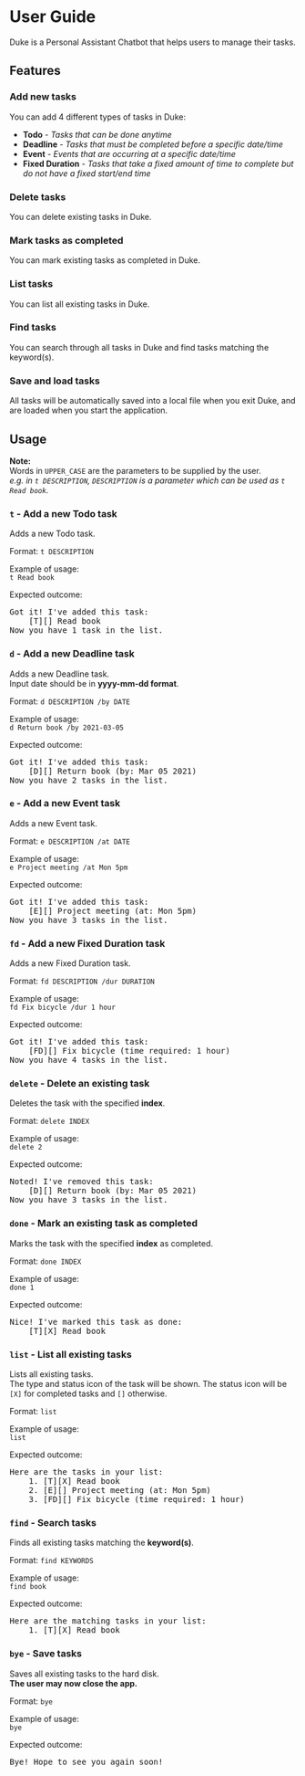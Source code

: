 # User Guide
Duke is a Personal Assistant Chatbot that helps users to manage their tasks.

## Features 

### Add new tasks
You can add 4 different types of tasks in Duke:
* **Todo** - *Tasks that can be done anytime*
* **Deadline** - *Tasks that must be completed before a specific date/time*
* **Event** - *Events that are occurring at a specific date/time*
* **Fixed Duration** - *Tasks that take a fixed amount of time to complete but do not have a fixed start/end time*

### Delete tasks
You can delete existing tasks in Duke.

### Mark tasks as completed
You can mark existing tasks as completed in Duke.

### List tasks
You can list all existing tasks in Duke.

### Find tasks
You can search through all tasks in Duke and find tasks matching the keyword(s).

### Save and load tasks
All tasks will be automatically saved into a local file when you exit Duke, and are loaded when you start
the application.

## Usage
**Note:**  
Words in `UPPER_CASE` are the parameters to be supplied by the user.  
*e.g. in `t DESCRIPTION`, `DESCRIPTION` is a parameter which can be used as `t Read book`.*

### `t` - Add a new Todo task 
Adds a new Todo task.

Format: `t DESCRIPTION`

Example of usage:  
`t Read book`

Expected outcome:
<pre>
Got it! I've added this task:
    [T][] Read book
Now you have 1 task in the list.
</pre>

### `d` - Add a new Deadline task
Adds a new Deadline task.  
Input date should be in **yyyy-mm-dd format**.

Format: `d DESCRIPTION /by DATE`

Example of usage:  
`d Return book /by 2021-03-05`

Expected outcome:
<pre>
Got it! I've added this task:
    [D][] Return book (by: Mar 05 2021)
Now you have 2 tasks in the list.
</pre>

### `e` - Add a new Event task
Adds a new Event task.  

Format: `e DESCRIPTION /at DATE`

Example of usage:  
`e Project meeting /at Mon 5pm`

Expected outcome:
<pre>
Got it! I've added this task:
    [E][] Project meeting (at: Mon 5pm)
Now you have 3 tasks in the list.
</pre>

### `fd` - Add a new Fixed Duration task
Adds a new Fixed Duration task.  

Format: `fd DESCRIPTION /dur DURATION`

Example of usage:  
`fd Fix bicycle /dur 1 hour`

Expected outcome:
<pre>
Got it! I've added this task:
    [FD][] Fix bicycle (time required: 1 hour)
Now you have 4 tasks in the list.
</pre>

### `delete` - Delete an existing task
Deletes the task with the specified **index**.

Format: `delete INDEX`

Example of usage:  
`delete 2`

Expected outcome:
<pre>
Noted! I've removed this task:
    [D][] Return book (by: Mar 05 2021)
Now you have 3 tasks in the list.
</pre>

### `done` - Mark an existing task as completed
Marks the task with the specified **index** as completed.

Format: `done INDEX`

Example of usage:  
`done 1`

Expected outcome:
<pre>
Nice! I've marked this task as done:
    [T][X] Read book
</pre>

### `list` - List all existing tasks
Lists all existing tasks.  
The type and status icon of the task will be shown.
The status icon will be `[X]` for completed tasks and `[]` otherwise.

Format: `list`

Example of usage:  
`list`

Expected outcome:
<pre>
Here are the tasks in your list:
    1. [T][X] Read book
    2. [E][] Project meeting (at: Mon 5pm)
    3. [FD][] Fix bicycle (time required: 1 hour)
</pre>

### `find` - Search tasks
Finds all existing tasks matching the **keyword(s)**.

Format: `find KEYWORDS`

Example of usage:  
`find book`

Expected outcome:
<pre>
Here are the matching tasks in your list:
    1. [T][X] Read book
</pre>

### `bye` - Save tasks
Saves all existing tasks to the hard disk.  
**The user may now close the app.**

Format: `bye`

Example of usage:  
`bye`

Expected outcome:
<pre>
Bye! Hope to see you again soon!
</pre>


